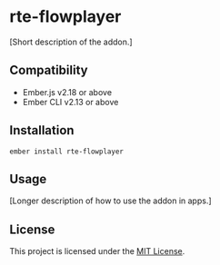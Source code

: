 rte-flowplayer
==============================================================================

[Short description of the addon.]


Compatibility
------------------------------------------------------------------------------

* Ember.js v2.18 or above
* Ember CLI v2.13 or above


Installation
------------------------------------------------------------------------------

```
ember install rte-flowplayer
```


Usage
------------------------------------------------------------------------------

[Longer description of how to use the addon in apps.]


License
------------------------------------------------------------------------------

This project is licensed under the [MIT License](LICENSE.md).
